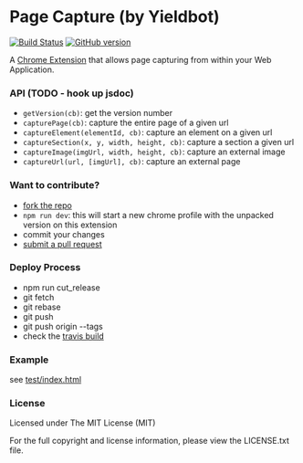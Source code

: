 # Page Capture (by Yieldbot)

[![Build Status](https://travis-ci.org/yieldbot/page_capture.svg?branch=master)](https://travis-ci.org/yieldbot/page_capture)
[![GitHub version](https://badge.fury.io/gh/yieldbot%2Fpage_capture.svg)](https://badge.fury.io/gh/yieldbot%2Fpage_capture)

A [Chrome Extension](https://chrome.google.com/webstore/detail/page-capture-by-yieldbot/jalljeamdfcpcigocpbgfbebdjfmpdof) that allows page capturing from within your Web Application.

### API (TODO - hook up jsdoc)

- `getVersion(cb)`: get the version number
- `capturePage(cb)`: capture the entire page of a given url
- `captureElement(elementId, cb)`: capture an element on a given url
- `captureSection(x, y, width, height, cb)`: capture a section a given url
- `captureImage(imgUrl, width, height, cb)`: capture an external image
- `captureUrl(url, [imgUrl], cb)`: capture an external page

### Want to contribute?

- [fork the repo](https://help.github.com/articles/fork-a-repo/)
- `npm run dev`: this will start a new chrome profile with the unpacked version on this extension
- commit your changes
- [submit a pull request](https://help.github.com/articles/using-pull-requests/)

### Deploy Process

- npm run cut_release
- git fetch
- git rebase
- git push
- git push origin --tags
- check the [travis build](https://travis-ci.org/yieldbot/page_capture)


### Example

see [test/index.html](test/index.html) 

### License

Licensed under The MIT License (MIT)

For the full copyright and license information, please view the LICENSE.txt file.
